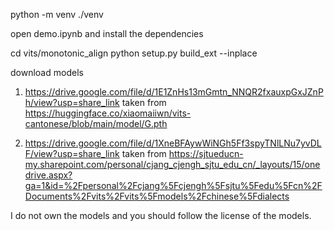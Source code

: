 python -m venv ./venv

open demo.ipynb and install the dependencies

cd vits/monotonic_align
python setup.py build_ext --inplace

download models

1. https://drive.google.com/file/d/1E1ZnHs13mGmtn_NNQR2fxauxpGxJZnPh/view?usp=share_link
taken from https://huggingface.co/xiaomaiiwn/vits-cantonese/blob/main/model/G.pth

2. https://drive.google.com/file/d/1XneBFAywWiNGh5Ff3spyTNlLNu7yvDLF/view?usp=share_link
taken from https://sjtueducn-my.sharepoint.com/personal/cjang_cjengh_sjtu_edu_cn/_layouts/15/onedrive.aspx?ga=1&id=%2Fpersonal%2Fcjang%5Fcjengh%5Fsjtu%5Fedu%5Fcn%2FDocuments%2Fvits%2Fvits%5Fmodels%2Fchinese%5Fdialects

I do not own the models and you should follow the license of the models.